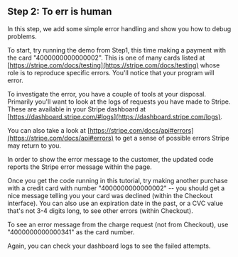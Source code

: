 ## Step 2: To err is human

In this step, we add some simple error handling and show you how to debug problems.

To start, try running the demo from Step1, this time making a payment with the card "4000000000000002". This is one of many cards listed at [https://stripe.com/docs/testing](https://stripe.com/docs/testing) whose role is to reproduce specific errors.  You'll notice that your program will error.

To investigate the error, you have a couple of tools at your disposal. Primarily you'll want to look at the logs of requests you have made to Stripe. These are available in your Stripe dashboard at [https://dashboard.stripe.com/#logs](https://dashboard.stripe.com/logs). 

You can also take a look at [https://stripe.com/docs/api#errors](https://stripe.com/docs/api#errors) to get a sense of possible errors Stripe may return to you.

In order to show the error message to the customer, the updated code reports the Stripe error message within the page. 

Once you get the code running in this tutorial, try making another purchase with a credit card with number "4000000000000002" -- you should get a nice message telling you your card was declined (within the Checkout interface). You can also use an expiration date in the past, or a CVC value that's not 3-4 digits long, to see other errors (within Checkout). 

To see an error message from the charge request (not from Checkout), use "4000000000000341" as the card number.

Again, you can check your dashboard logs to see the failed attempts.

